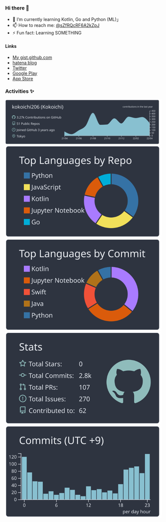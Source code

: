 ### Hi there 👋

- 🌱 I’m currently learning Kotlin, Go and Python (ML)」
- 📫 How to reach me: [@sZfRQcRF6A2kZpJ](https://twitter.com/sZfRQcRF6A2kZpJ)
- ⚡ Fun fact: Learning SOMETHING

#### Links
- [My gist.github.com](https://gist.github.com/kokoichi206)
- [hatena blog](https://koko206.hatenablog.com/archive)
- [Twitter](https://twitter.com/sZfRQcRF6A2kZpJ)
- [Google Play](https://play.google.com/store/apps/developer?id=Takahiro+Tominaga)
- [App Store](https://apps.apple.com/us/developer/takahiro-tominaga/id1619527887)

<!-- **kokoichi206/kokoichi206** is a ✨ _special_ ✨ repository because its `README.md` (this file) appears on your GitHub profile.

Here are some ideas to get you started:

- 🔭 I’m currently working on ...

- 👯 I’m looking to collaborate on ...
- 🤔 I’m looking for help with ...
- 💬 Ask me about ...

- 😄 Pronouns: ...

 -->
 
 
 ### Activities ✨
 
[![](https://raw.githubusercontent.com/kokoichi206/kokoichi206/main/profile-summary-card-output/nord_dark/0-profile-details.svg)](https://github.com/vn7n24fzkq/github-profile-summary-cards)
[![](https://raw.githubusercontent.com/kokoichi206/kokoichi206/main/profile-summary-card-output/nord_dark/1-repos-per-language.svg)](https://github.com/vn7n24fzkq/github-profile-summary-cards) [![](https://raw.githubusercontent.com/kokoichi206/kokoichi206/main/profile-summary-card-output/nord_dark/2-most-commit-language.svg)](https://github.com/vn7n24fzkq/github-profile-summary-cards)
[![](https://raw.githubusercontent.com/kokoichi206/kokoichi206/main/profile-summary-card-output/nord_dark/3-stats.svg)](https://github.com/vn7n24fzkq/github-profile-summary-cards) [![](https://raw.githubusercontent.com/kokoichi206/kokoichi206/main/profile-summary-card-output/nord_dark/4-productive-time.svg)](https://github.com/vn7n24fzkq/github-profile-summary-cards)

 
 
 
 
<!-- <p align="left"> 
  <img alt="Top Langs" height="150px" src="https://github-readme-stats.vercel.app/api/top-langs/?username=kokoichi206&layout=compact&show_icons=true&theme=onedark" />
  <img alt="github stats" height="150px" src="https://github-readme-stats.vercel.app/api?username=kokoichi206&theme=onedark&show_icons=ture" />
</p>

[![trophy](https://github-profile-trophy.vercel.app/?username=kokoichi206&theme=onedark&column=7
)](https://github.com/ryo-ma/github-profile-trophy)
 -->
